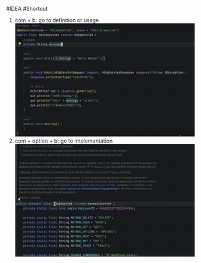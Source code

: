 #IDEA #Shortcut 
1. com + b: go to definition or usage
![](../../../attachments/IDEA-shortcut-com-b.gif)
2. com + option + b: go to implementation
![](../../../attachments/IDEA-shortcut-com-opt-b.gif)